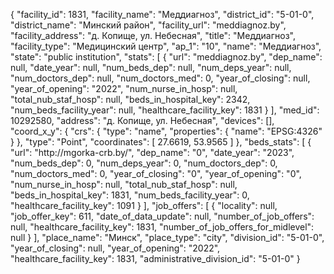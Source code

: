 {
    "facility_id": 1831,
    "facility_name": "Меддиагноз",
    "district_id": "5-01-0",
    "district_name": "Минский район",
    "facility_url": "meddiagnoz.by",
    "facility_address": "д. Копище, ул. Небесная",
    "title": "Меддиагноз",
    "facility_type": "Медицинский центр",
    "ap_1": "10",
    "name": "Меддиагноз",
    "state": "public institution",
    "stats": [
        {
            "url": "meddiagnoz.by",
            "dep_name": null,
            "date_year": null,
            "num_beds_dep": null,
            "num_deps_year": null,
            "num_doctors_dep": null,
            "num_doctors_med": 0,
            "year_of_closing": null,
            "year_of_opening": "2022",
            "num_nurse_in_hosp": null,
            "total_nub_staf_hosp": null,
            "beds_in_hospital_key": 2342,
            "num_beds_facility_year": null,
            "healthcare_facility_key": 1831
        }
    ],
    "med_id": 10292580,
    "address": "д. Копище, ул. Небесная",
    "devices": [],
    "coord_x_y": {
        "crs": {
            "type": "name",
            "properties": {
                "name": "EPSG:4326"
            }
        },
        "type": "Point",
        "coordinates": [
            27.6619,
            53.9565
        ]
    },
    "beds_stats": [
        {
            "url": "http:\/\/mgorka-crb.by\/",
            "dep_name": "0",
            "date_year": "2023",
            "num_beds_dep": 0,
            "num_deps_year": 0,
            "num_doctors_dep": 0,
            "num_doctors_med": 0,
            "year_of_closing": "0",
            "year_of_opening": "0",
            "num_nurse_in_hosp": null,
            "total_nub_staf_hosp": null,
            "beds_in_hospital_key": 1831,
            "num_beds_facility_year": 0,
            "healthcare_facility_key": 1091
        }
    ],
    "job_offers": [
        {
            "locality": null,
            "job_offer_key": 611,
            "date_of_data_update": null,
            "number_of_job_offers": null,
            "healthcare_facility_key": 1831,
            "number_of_job_offers_for_midlevel": null
        }
    ],
    "place_name": "Минск",
    "place_type": "city",
    "division_id": "5-01-0",
    "year_of_closing": null,
    "year_of_opening": "2022",
    "healthcare_facility_key": 1831,
    "administrative_division_id": "5-01-0"
}